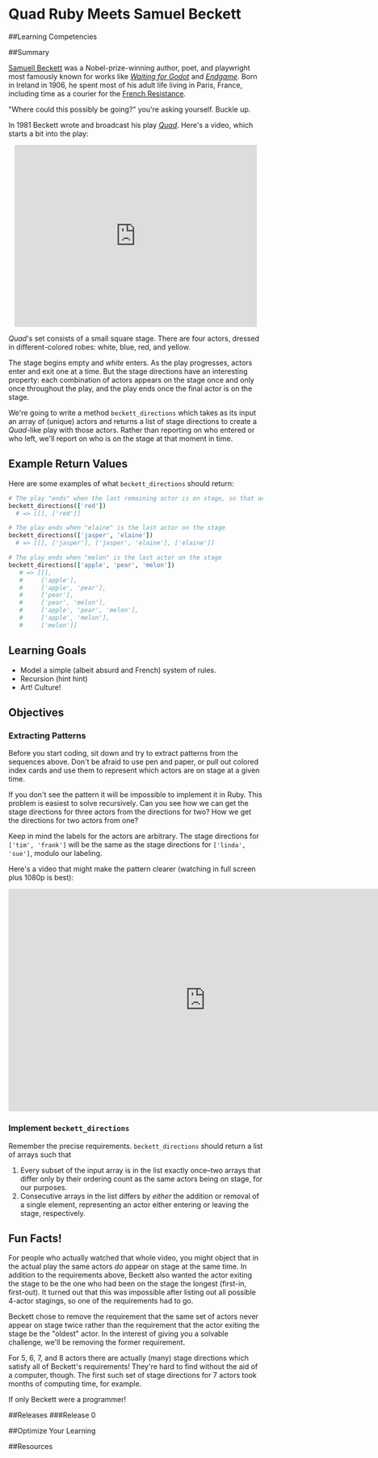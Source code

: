 # Quad Ruby Meets Samuel Beckett

##Learning Competencies

##Summary

[Samuell Beckett](http://en.wikipedia.org/wiki/Samuel_Beckett) was a Nobel-prize-winning author, poet, and playwright most famously known for works like *[Waiting for Godot](http://en.wikipedia.org/wiki/Waiting_for_Godot)* and *[Endgame](http://en.wikipedia.org/wiki/Endgame_%27play%28)*. Born in Ireland in 1906, he spent most of his adult life living in Paris, France, including time as a courier for the [French Resistance](http://en.wikipedia.org/wiki/French_Resistance).

"Where could this possibly be going?" you're asking yourself. Buckle up.

In 1981 Beckett wrote and broadcast his play *[Quad](http://en.wikipedia.org/wiki/Quad_%27play%28)*. Here's a video, which starts a bit into the play:

<iframe width="480" height="360" src="https://www.youtube.com/embed/GMnKDGfpV7c?rel=0" frameborder="0" allowfullscreen style="margin: 0px auto;display: block;"></iframe>

*Quad*'s set consists of a small square stage. There are four actors, dressed in different-colored robes: white, blue, red, and yellow.

The stage begins empty and *white* enters. As the play progresses, actors enter and exit one at a time. But the stage directions have an interesting property: each combination of actors appears on the stage once and only once throughout the play, and the play ends once the final actor is on the stage.

We're going to write a method `beckett_directions` which takes as its input an array of (unique) actors and returns a list of stage directions to create a *Quad*-like play with those actors. Rather than reporting on who entered or who left, we'll report on who is on the stage at that moment in time.

## Example Return Values

Here are some examples of what `beckett_directions` should return:

```ruby
# The play "ends" when the last remaining actor is on stage, so that actor never exits
beckett_directions(['red'])
  # => [[], ['red']]

# The play ends when "elaine" is the last actor on the stage
beckett_directions(['jasper', 'elaine'])
  # => [[], ['jasper'], ['jasper', 'elaine'], ['elaine']]

# The play ends when "melon" is the last actor on the stage
beckett_directions(['apple', 'pear', 'melon'])
   # => [[],
   #     ['apple'],
   #     ['apple', 'pear'],
   #     ['pear'],
   #     ['pear', 'melon'],
   #     ['apple', 'pear', 'melon'],
   #     ['apple', 'melon'],
   #     ['melon']]
```

## Learning Goals

* Model a simple (albeit absurd and French) system of rules.
* Recursion (hint hint)
* Art! Culture!

## Objectives

### Extracting Patterns

Before you start coding, sit down and try to extract patterns from the sequences above. Don't be afraid to use pen and paper, or pull out colored index cards and use them to represent which actors are on stage at a given time.

If you don't see the pattern it will be impossible to implement it in Ruby. This problem is easiest to solve recursively. Can you see how we can get the stage directions for three actors from the directions for two? How we get the directions for two actors from one?

Keep in mind the labels for the actors are arbitrary. The stage directions for `['tim', 'frank']` will be the same as the stage directions for `['linda', 'sue']`, modulo our labeling.

Here's a video that might make the pattern clearer (watching in full screen plus 1080p is best):

<iframe width="780" height="440" src="https://www.youtube.com/embed/8ueegfo7VkU?hd=1&amp;showinfo=0" frameborder="0" allowfullscreen style="margin: 0 auto;display: block;"></iframe>

### Implement `beckett_directions`

Remember the precise requirements. `beckett_directions` should return a list of arrays such that

1. Every subset of the input array is in the list exactly once–two arrays that differ only by their ordering count as the same actors being on stage, for our purposes.
2. Consecutive arrays in the list differs by *either* the addition or removal of a single element, representing an actor either entering or leaving the stage, respectively.

## Fun Facts!

For people who actually watched that whole video, you might object that in the actual play the same actors *do* appear on stage at the same time. In addition to the requirements above, Beckett also wanted the actor exiting the stage to be the one who had been on the stage the longest (first-in, first-out). It turned out that this was impossible after listing out all possible 4-actor stagings, so one of the requirements had to go.

Beckett chose to remove the requirement that the same set of actors never appear on stage twice rather than the requirement that the actor exiting the stage be the "oldest" actor. In the interest of giving you a solvable challenge, we'll be removing the former requirement.

For 5, 6, 7, and 8 actors there are actually (many) stage directions which satisfy all of Beckett's requirements! They're hard to find without the aid of a computer, though. The first such set of stage directions for 7 actors took months of computing time, for example.

If only Beckett were a programmer!

##Releases
###Release 0

##Optimize Your Learning

##Resources
